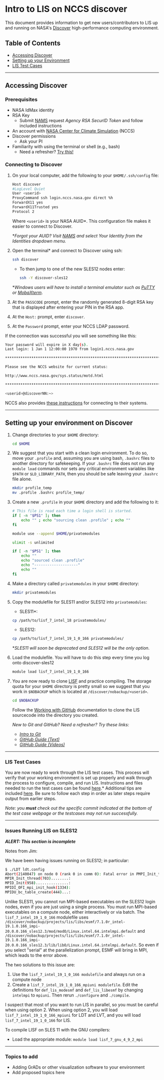 # Intro to LIS on NCCS discover

This document provides information to get new users/contributors to LIS up and running on NASA's [Discover](https://www.nccs.nasa.gov/systems/discover) high-performance computing environment.

## Table of Contents

* [Accessing Discover](#accessing-discover)
* [Setting up your Environment](#setting-up-your-environment-on-discover)
* [LIS Test Cases](#lis-test-cases)

-----

## Accessing Discover

### Prerequisites

* NASA IdMax identity
* RSA Key
    * Submit [NAMS](https://idmax.nasa.gov/) request *Agency RSA SecurID Token* and follow included instructions
* An account with [NASA Center for Climate Simulation](https://www.nccs.nasa.gov/nccs-users/instructional/account-set-up) (NCCS)
* Discover permissions
    * Ask your PI
* Familiarity with using the terminal or shell (e.g., bash)
    * Need a refresher? [Try this!](http://swcarpentry.github.io/shell-novice/)

### Connecting to Discover

1. On your local computer, add the following to your `$HOME/.ssh/config` file:

    ```sh
    Host discover
    #LogLevel Quiet
    User <userid>
    ProxyCommand ssh login.nccs.nasa.gov direct %h
    ForwardX11 yes
    ForwardX11Trusted yes
    Protocol 2
    ```

    Where `<userid>` is your NASA AUID*. This configuration file makes it easier to connect to Discover.

    \**Forgot your AUID? Visit [NAMS](https://nams.nasa.gov) and select Your Identity from the Identities dropdown menu.*

2. Open the terminal* and connect to Discover using ssh:

    ```sh
    ssh discover
    ```

    <!-- SLES11 will be deprecated eventually and this will need to be updated -->

    * To then jump to one of the new SLES12 nodes enter:

        ```sh
        ssh -Y discover-sles12
        ```

    \**Windows users will have to install a terminal emulator such as [PuTTY](https://www.putty.org/) or [MobaXterm](https://mobaxterm.mobatek.net/download.html)*.

3. At the `PASSCODE` prompt, enter the randomly generated 8-digit RSA key that is displayed after entering your PIN in the RSA app.

4. At the `Host:` prompt, enter `discover`.

5. At the `Password` prompt, enter your NCCS LDAP password.

If the connection was successful you will see something like this:

```sh
Your password will expire in X day(s).
Last login: 1 Jan 1 12:00:00 1970 from login1.nccs.nasa.gov

*******************************************************************************

Please see the NCCS website for current status:

http://www.nccs.nasa.gov/sys.status/motd.html

*******************************************************************************

<userid>@discoverNN:~>
```

NCCS also provides [these instructions](https://www.nccs.nasa.gov/nccs-users/instructional/logging-in/bastion-host) for connecting to their systems.

-----

## Setting up your environment on Discover

1. Change directories to your `$HOME` directory:

    ```sh
    cd $HOME
    ```

2. We suggest that you start with a clean login environment. To do so, move your `.profile` and, assuming you are using bash, `.bashrc` files to another directory for safekeeping. If your `.bashrc` file does not run any `module load` commands nor sets any critical environment variables like `$PATH` or `$LD_LIBRARY_PATH`, then you should be safe leaving your `.bashrc` file alone.

    ```sh
    mkdir profile_temp
    mv .profile .bashrc profile_temp/
    ```

3. Create a new `.profile` in your `$HOME` directory and add the following to it:

    <!-- replace with David Mocko's autoloader for SLES11/12? -->

    ```sh
    # This file is read each time a login shell is started.
    if [ -n "$PS1" ]; then
        echo "" ; echo "sourcing clean .profile" ; echo ""
    fi

    module use --append $HOME/privatemodules

    ulimit -s unlimited

    if [ -n "$PS1" ]; then
        echo ""
        echo "sourced clean .profile"
        echo "--------------------"
        echo ""
    fi
    ```

4. Make a directory called `privatemodules` in your `$HOME` directory:

    ```sh
    mkdir privatemodules
    ```

5. Copy the modulefile for SLES11 and/or SLES12 into `privatemodules`:

    <!-- place modulefiles in shared location on discover? -->

    * SLES11*:

    ```sh
    cp /path/to/lisf_7_intel_18 privatemodules/
    ```

    * SLES12:

    ```sh
    cp /path/to/lisf_7_intel_19_1_0_166 privatemodules/
    ```

    \**SLES11 will soon be deprecated and SLES12 will be the only option.*

6. Load the modulefile.  You will have to do this step every time you log onto discover-sles12

    <!-- replace with SLES11 path? -->

    ```sh
    module load lisf_7_intel_19_1_0_166
    ```

7. You are now ready to clone [LISF](https://github.com/NASA-LIS/LISF.git) and practice compiling. The storage quota for your `$HOME` directory is pretty small so we suggest that you work in `$NOBACKUP` which is located at `/discover/nobackup/<userid>`.

    ```sh
    cd $NOBACKUP
    ```

    Follow the [Working with GitHub](https://github.com/NASA-LIS/LISF/blob/master/docs/working_with_github/working_with_github.adoc) documentation to clone the LIS sourcecode into the directory you created.

    *New to Git and GitHub? Need a refresher? Try these links:*

    * *[Intro to Git](https://git-scm.com/book/en/v2)*
    * *[GitHub Guide (Text)](https://help.github.com/en/github)*
    * *[GitHub Guide (Videos)](https://www.youtube.com/playlist?list=PLg7s6cbtAD15G8lNyoaYDuKZSKyJrgwB-)*

-----

### LIS Test Cases

You are now ready to work through the LIS test cases. This process will verify that your working environment is set up properly and walk through the process to configure, compile, and run LIS. Instructions and files needed to run the test cases can be found [here](https://lis.gsfc.nasa.gov/tests/lis).* Additional tips are included [here](LIS-testcases.md). Be sure to follow each step in order as later steps require output from earlier steps.

*Note: you **must** check out the specific commit indicated at the bottom of the test case webpage or the testcases may not run successfully.*

-----

### Issues Running LIS on SLES12

***ALERT: This section is incomplete***

Notes from Jim:

We have been having issues running on SLES12; in particular:

```sh
$ ./LDT ldt.config
Abort(2140047) on node 0 (rank 0 in comm 0): Fatal error in PMPI_Init_thread: Other MPI error, error stack:
MPIR_Init_thread(703)........:
MPID_Init(958)...............:
MPIDI_OFI_mpi_init_hook(1334):
MPIDU_bc_table_create(444)...:
```

Unlike SLES11, you cannot run MPI-based executables on the SLES12 login nodes, even if you are just using a single process.  You must run MPI-based executables on a compute node, either interactively or via batch.  The `lisf_7_intel_19_1_0_166` modulefile uses `/discover/nobackup/projects/lis/libs/esmf/7.1.0r_intel-19.1.0.166_impi-20.0.0.166_sles12.3/mod/modO/Linux.intel.64.intelmpi.default` and `/discover/nobackup/projects/lis/libs/esmf/7.1.0r_intel-19.1.0.166_impi-20.0.0.166_sles12.3/lib/libO/Linux.intel.64.intelmpi.default`.  So even if you select "serial" at the parallelization prompt, ESMF will bring in MPI, which leads to the error above.

The two solutions to this issue are:

1) Use the `lisf_7_intel_19_1_0_166 modulefile` and always run on a compute node
2) Create a `lisf_7_intel_19_1_0_166_mpiuni modulefile`.  Edit the definitions for `def_lis_modesmf` and `def_lis_libesmf` by changing `intelmpi` to `mpiuni`.  Then rerun `./configure` and `./compile`.

I suspect that most of you want to run LIS in parallel, so you must be careful when using option 2.  When using option 2, you will load `lisf_7_intel_19_1_0_166_mpiuni` for LDT and LVT, and you will load `lisf_7_intel_19_1_0_166` for LIS.

To compile LISF on SLES 11 with the GNU compilers:

* Load the appropriate module: `module load lisf_7_gnu_4_9_2_mpi`

-----

### Topics to add

* Adding GrADs or other visualization software to your environment
* Add proposed topics here
